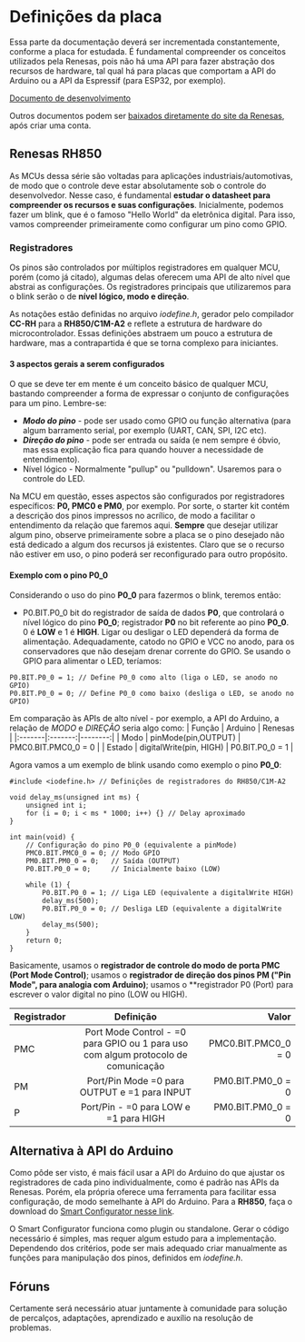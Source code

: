 # Definições da placa
Essa parte da documentação deverá ser incrementada constantemente, conforme a placa for estudada. É fundamental compreender os conceitos utilizados pela Renesas, pois não há uma API para fazer abstração dos recursos de hardware,
tal qual há para placas que comportam a API do Arduino ou a API da Espressif (para ESP32, por exemplo).

[Documento de desenvolvimento](https://github.com/user-attachments/files/19950791/RH850.pdf)

Outros documentos podem ser [baixados diretamente do site da Renesas](https://www.renesas.com/en/software-tool/cs#documents), após criar uma conta.



## Renesas RH850
As MCUs dessa série são voltadas para aplicações industriais/automotivas, de modo que o controle deve estar absolutamente sob o controle do desenvolvedor. Nesse caso, é fundamental **estudar o datasheet para compreender os recursos e suas configurações**. Inicialmente, podemos fazer um blink, que é o famoso "Hello World" da eletrônica digital. Para isso, vamos compreender primeiramente como configurar um pino como GPIO.

### Registradores
Os pinos são controlados por múltiplos registradores em qualquer MCU, porém (como já citado), algumas delas oferecem uma API de alto nível que abstrai as configurações.
Os registradores principais que utilizaremos para o blink serão o de **nível lógico, modo e direção**.

As notações estão definidas no arquivo _iodefine.h_, gerador pelo compilador **CC-RH** para a **RH850/C1M-A2** e reflete a estrutura de hardware do microcontrolador. Essas definições abstraem um pouco
a estrutura de hardware, mas a contrapartida é que se torna complexo para iniciantes.

#### 3 aspectos gerais a serem configurados
O que se deve ter em mente é um conceito básico de qualquer MCU, bastando compreender a forma de expressar o conjunto de configurações para um pino. Lembre-se:
* ***Modo do pino*** - pode ser usado como GPIO ou função alternativa (para algum barramento serial, por exemplo (UART, CAN, SPI, I2C etc).
* ***Direção do pino*** - pode ser entrada ou saída (e nem sempre é óbvio, mas essa explicação fica para quando houver a necessidade de entendimento).
* Nível lógico - Normalmente "pullup" ou "pulldown". Usaremos para o controle do LED.

Na MCU em questão, esses aspectos são configurados por registradores específicos: **P0, PMC0 e PM0**, por exemplo.
Por sorte, o starter kit contém a descrição dos pinos impressos no acrílico, de modo a facilitar o entendimento da relação que faremos aqui. **Sempre** que desejar utilizar algum pino, observe primeiramente sobre a placa se o pino desejado não está dedicado a algum dos recursos já existentes. Claro que se o recurso não estiver em uso, o pino poderá ser reconfigurado para outro propósito.

#### Exemplo com o pino P0_0
Considerando o uso do pino **P0_0** para fazermos o blink, teremos então:
* P0.BIT.P0_0 bit do registrador de saída de dados **P0**, que controlará o nível lógico do pino **P0_0**; registrador **P0** no bit referente ao pino **P0_0**. 0 é **LOW** e 1 é **HIGH**.
Ligar ou desligar o LED dependerá da forma de alimentação. Adequadamente, catodo no GPIO e VCC no anodo, para os conservadores que não desejam drenar corrente do GPIO. Se usando o GPIO para alimentar o LED,
teríamos:
```
P0.BIT.P0_0 = 1; // Define P0_0 como alto (liga o LED, se anodo no GPIO)
P0.BIT.P0_0 = 0; // Define P0_0 como baixo (desliga o LED, se anodo no GPIO)
```

Em comparação às APIs de alto nível - por exemplo, a API do Arduino, a relação de _MODO_ e _DIREÇÃO_ seria algo como:
| Função | Arduino | Renesas |
|:-------|:-------:|--------:|
| Modo   | pinMode(pin,OUTPUT) | PMC0.BIT.PMC0_0 = 0 |
| Estado | digitalWrite(pin, HIGH) | P0.BIT.P0_0 = 1 |

Agora vamos a um exemplo de blink usando como exemplo o pino **P0_0**:

```
#include <iodefine.h> // Definições de registradores do RH850/C1M-A2

void delay_ms(unsigned int ms) {
    unsigned int i;
    for (i = 0; i < ms * 1000; i++) {} // Delay aproximado
}

int main(void) {
    // Configuração do pino P0_0 (equivalente a pinMode)
    PMC0.BIT.PMC0_0 = 0; // Modo GPIO
    PM0.BIT.PM0_0 = 0;   // Saída (OUTPUT)
    P0.BIT.P0_0 = 0;     // Inicialmente baixo (LOW)

    while (1) {
        P0.BIT.P0_0 = 1; // Liga LED (equivalente a digitalWrite HIGH)
        delay_ms(500);
        P0.BIT.P0_0 = 0; // Desliga LED (equivalente a digitalWrite LOW)
        delay_ms(500);
    }
    return 0;
}
```
Basicamente, usamos o **registrador de controle do modo de porta PMC (Port Mode Control)**; usamos o **registrador de direção dos pinos PM ("Pin Mode", para analogia com Arduino)**;  usamos o **registrador P0 (Port) para escrever o valor digital no pino (LOW ou HIGH).

| Registrador | Definição | Valor |
|:-------|:-------:|--------:|
| PMC   | Port Mode Control - =0 para GPIO ou 1 para uso com algum protocolo de comunicação  | PMC0.BIT.PMC0_0 = 0 |
| PM | Port/Pin Mode =0 para OUTPUT e =1 para INPUT | PM0.BIT.PM0_0 = 0 |
| P | Port/Pin - =0 para LOW e =1 para HIGH | PM0.BIT.PM0_0 = 0 |


## Alternativa à API do Arduino
Como pôde ser visto, é mais fácil usar a API do Arduino do que ajustar os registradores de cada pino individualmente, como é padrão nas APIs da Renesas. Porém, ela própria oferece uma ferramenta para facilitar essa configuração, de modo semelhante à API do Arduino. Para a **RH850**, faça o download do [Smart Configurator nesse link](https://www.renesas.com/en/software-tool/rh850-smart-configurator#downloads).

O Smart Configurator funciona como plugin ou standalone. Gerar o código necessário é simples, mas requer algum estudo para a implementação. Dependendo dos critérios, pode
ser mais adequado criar manualmente as funções para manipulação dos pinos, definidos em _iodefine.h_. 

## Fóruns
Certamente será necessário atuar juntamente à comunidade para solução de percalços, adaptações, aprendizado e auxílio na resolução de problemas.


